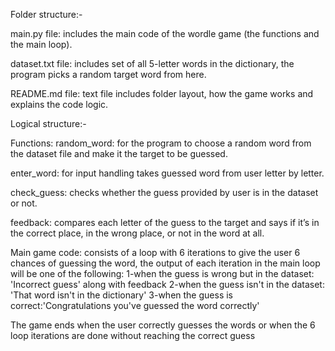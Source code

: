 Folder structure:-

main.py file: includes the main code of the wordle game (the functions and the main loop).

dataset.txt file: includes set of all 5-letter words in the dictionary, the program picks a random target word from here.

README.md file: text file includes folder layout, how the game works and explains the code logic.


Logical structure:-

Functions:
random_word: for the program to choose a random word from the dataset file and make it the target to be guessed.

enter_word: for input handling takes guessed word from user letter by letter.

check_guess: checks whether the guess provided by user is in the dataset or not.

feedback: compares each letter of the guess to the target and says if it’s in the correct place, in the wrong place, or not in the word at all.


Main game code: 
consists of a loop with 6 iterations to give the user 6 chances of guessing the word, the output of each iteration in the main loop will be one of the following:
1-when the guess is wrong but in the dataset: 'Incorrect guess' along with feedback
2-when the guess isn't in the dataset: 'That word isn't in the dictionary'
3-when the guess is correct:'Congratulations you've guessed the word correctly'

The game ends when the user correctly guesses the words or when the 6 loop iterations are done without reaching the correct guess <game over>

